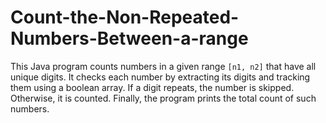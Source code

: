 # Count-the-Non-Repeated-Numbers-Between-a-range
This Java program counts numbers in a given range `[n1, n2]` that have all unique digits. It checks each number by extracting its digits and tracking them using a boolean array. If a digit repeats, the number is skipped. Otherwise, it is counted. Finally, the program prints the total count of such numbers.
